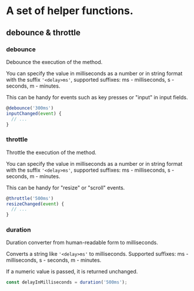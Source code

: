 
# A set of helper functions.

## debounce & throttle

### debounce

Debounce the execution of the method.

You can specify the value in milliseconds as a number or in string format with the suffix `'<delay>ms'`, supported suffixes: ms - milliseconds, s - seconds, m - minutes.

This can be handy for events such as key presses or "input" in input fields.

```js
@debounce('300ms')
inputChanged(event) {
  // ...
}
```

### throttle

Throttle the execution of the method.

You can specify the value in milliseconds as a number or in string format with the suffix `'<delay>ms'`, supported suffixes: ms - milliseconds, s - seconds, m - minutes.

This can be handy for "resize" or "scroll" events.

```js
@throttle('500ms')
resizeChanged(event) {
  // ...
}
```

### duration

Duration converter from human-readable form to milliseconds.

Converts a string like `'<delay>ms'` to milliseconds.
Supported suffixes: ms - milliseconds, s - seconds, m - minutes.

If a numeric value is passed, it is returned unchanged.

```js
const delayInMilliseconds = duration('500ms');
```
